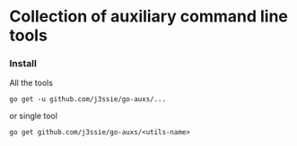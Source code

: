 Collection of auxiliary command line tools
===

### Install

All the tools

```shell
go get -u github.com/j3ssie/go-auxs/...
```

or single tool

```shell
go get github.com/j3ssie/go-auxs/<utils-name>
```

